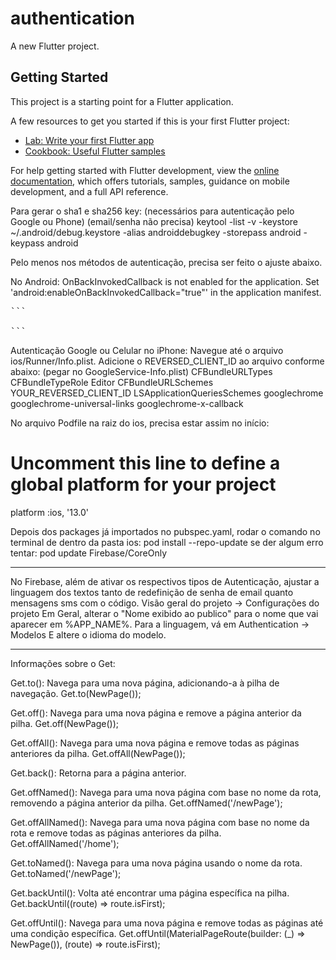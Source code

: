 # authentication

A new Flutter project.

## Getting Started

This project is a starting point for a Flutter application.

A few resources to get you started if this is your first Flutter project:

- [Lab: Write your first Flutter app](https://docs.flutter.dev/get-started/codelab)
- [Cookbook: Useful Flutter samples](https://docs.flutter.dev/cookbook)

For help getting started with Flutter development, view the
[online documentation](https://docs.flutter.dev/), which offers tutorials,
samples, guidance on mobile development, and a full API reference.

Para gerar o sha1 e sha256 key: (necessários para autenticação pelo Google ou Phone) (email/senha não precisa)
keytool -list -v -keystore ~/.android/debug.keystore -alias androiddebugkey -storepass android -keypass android

Pelo menos nos métodos de autenticação, precisa ser feito o ajuste abaixo.

No Android:
OnBackInvokedCallback is not enabled for the application.
Set 'android:enableOnBackInvokedCallback="true"' in the application manifest.
<pre>```
<application
android:label="MyApp"
android:icon="@mipmap/ic_launcher"
android:enableOnBackInvokedCallback="true"> <!-- Aqui você adiciona -->
```</pre>

Autenticação Google ou Celular no iPhone:
Navegue até o arquivo ios/Runner/Info.plist.
Adicione o REVERSED_CLIENT_ID ao arquivo conforme abaixo: (pegar no GoogleService-Info.plist)
<key>CFBundleURLTypes</key>
<array>
  <dict>
    <key>CFBundleTypeRole</key>
    <string>Editor</string>
    <key>CFBundleURLSchemes</key>
    <array>
      <string>YOUR_REVERSED_CLIENT_ID</string>
    </array>
  </dict>
</array>
<key>LSApplicationQueriesSchemes</key>
<array>
<string>googlechrome</string>
<string>googlechrome-universal-links</string>
<string>googlechrome-x-callback</string>
</array>


No arquivo Podfile na raiz do ios, precisa estar assim no início:
# Uncomment this line to define a global platform for your project
platform :ios, '13.0'


Depois dos packages já importados no pubspec.yaml, rodar o comando no terminal
de dentro da pasta ios:
pod install --repo-update
se der algum erro tentar:
pod update Firebase/CoreOnly

---------------------------------------------

No Firebase, além de ativar os respectivos tipos de Autenticação, ajustar a linguagem dos textos
tanto de redefinição de senha de email quanto mensagens sms com o código.
Visão geral do projeto -> Configurações do projeto
Em Geral, alterar o "Nome exibido ao publico" para o nome que vai aparecer em %APP_NAME%.
Para a linguagem, vá em Authentication -> Modelos
E altere o idioma do modelo.

-------------------------------
Informações sobre o Get:

Get.to(): Navega para uma nova página, adicionando-a à pilha de navegação.
Get.to(NewPage());

Get.off(): Navega para uma nova página e remove a página anterior da pilha.
Get.off(NewPage());

Get.offAll(): Navega para uma nova página e remove todas as páginas anteriores da pilha.
Get.offAll(NewPage());

Get.back(): Retorna para a página anterior.

Get.offNamed(): Navega para uma nova página com base no nome da rota, removendo a página anterior da pilha.
Get.offNamed('/newPage');

Get.offAllNamed(): Navega para uma nova página com base no nome da rota e remove todas as páginas anteriores da pilha.
Get.offAllNamed('/home');

Get.toNamed(): Navega para uma nova página usando o nome da rota.
Get.toNamed('/newPage');

Get.backUntil(): Volta até encontrar uma página específica na pilha.
Get.backUntil((route) => route.isFirst);

Get.offUntil(): Navega para uma nova página e remove todas as páginas até uma condição específica.
Get.offUntil(MaterialPageRoute(builder: (_) => NewPage()), (route) => route.isFirst);
